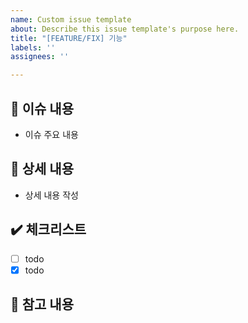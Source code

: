 ```yaml
---
name: Custom issue template
about: Describe this issue template's purpose here.
title: "[FEATURE/FIX] 기능"
labels: ''
assignees: ''

---
```


## 📢 이슈 내용
- 이슈 주요 내용

## 📃 상세 내용
- 상세 내용 작성

## ✔️ 체크리스트
- [ ] todo
- [x] todo

## 📍 참고 내용
